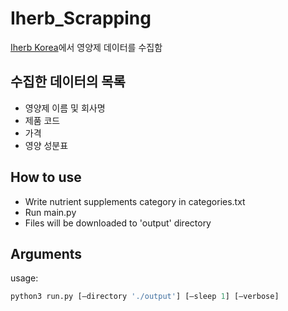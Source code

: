 # Iherb_Scrapping

[Iherb Korea](https://kr.iherb.com/)에서 영양제 데이터를 수집함

## 수집한 데이터의 목록
- 영양제 이름 및 회사명
- 제품 코드
- 가격
- 영양 성분표

## How to use
- Write nutrient supplements category in categories.txt
- Run main.py
- Files will be downloaded to 'output' directory

## Arguments
usage:
```python
python3 run.py [—directory './output'] [—sleep 1] [—verbose]
```
